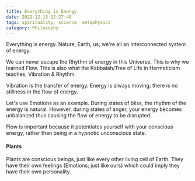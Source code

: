 ```yaml
---
title: Everything is Energy
date: 2022-12-15 12:27:40
tags: spirituality, science, metaphysics
category: Philosophy
---
```


Everything is energy. Nature, Earth, us; we're all an interconnected system of energy. 

We can never escape the Rhythm of energy in this Universe. This is why we learned Flow. This is also what the Kabbalah/Tree of Life in Hermeticism teaches, Vibration & Rhythm. 

Vibration is the transfer of energy. Energy is always moving; there is no stillness in the flow of energy. 

Let's use Emotions as an example. During states of bliss, the rhythm of the energy is natural. However, during states of anger, your energy becomes unbalanced thus causing the flow of energy to be disrupted. 

Flow is important because it potentiates yourself with your conscious energy, rather than being in a hypnotic unconscious state. 

#### Plants 

Plants are conscious beings, just like every other living cell of Earth. They have their own feelings (Emotions; just like ours) which could imply they have their own personality.
